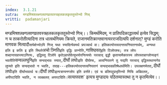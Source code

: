 ```yaml
---
index:  3.1.21
sutra:  मण्डमिश्रश्लक्ष्णलवणव्रतवस्त्रहलकलकृततूस्तेभ्यो णिच्
vritti:  padamanjari
---
```


मण्डमिश्रश्लक्ष्णलवणव्रतवस्त्रहलकलकृततूस्तेभ्यो णिच्।। किमर्थमिदम्, न प्रातिपदिकाद्धात्वर्थ इत्येव सिद्धम्; न च तत्करोतीत्यादिना तत्र धात्वर्थनियमः क्रियते, राजानमतिक्रान्तवानत्यरराजदित्यपि दर्शनात्? मुण्डं करोति माणवक मित्यादौ` सापेक्षेभ्योऽपि णिज् यथा स्यादित्येवमर्थ प्रपञ्चार्थ वा। हलिकल्योस्त्वदन्तत्वनिपातनार्थम्, अन्यथा हलि इ कलि इ इति स्थिते `अचो ञ्णिति` इति वृद्धिः प्राप्नोति, `णाविष्ठवत्` इति टिलोपश्च; तत्र लोपः शब्दान्तरप्राप्त्याऽनित्यः, वृद्धिस्तु टिलोपे कृतेऽप्राप्तेवैत्युभयोरनित्ययोः परत्वाद् वृद्धौ कृतायामैकारस्य लोपस्तन्नाग्लोप्यङ्गं भवतीति `सन्वल्लघुनि` इति सन्वद्भावः स्यात्, `दीर्घो लघोः` इति दीर्घश्च, अत्वनिपातने तु यद्यपि परत्वाद् वृद्धिस्तथाप्यगेव लुप्यते इति सन्वद्भावो न भवति, तदाह---हलिकल्योरदन्तत्वनिपातनं सन्वद्भावप्रतिषेधार्थमिति। उपलक्षणमेतत्, `दीर्घो लघोः` इति दीर्घाभावार्थ च। `दीर्घो लघोः` इत्यत्राप्यनग्लोप इति वर्त्तते। एवं च बलिपटुप्रभृतिभ्यो णिचि अबिवलत्, अपीपटदिति भवति, न त्वबबलत् अपपटदिति। `सत्यापपाश` इत्यत्र मुण्डादयः पठितव्यास्तथा तु न कृतमित्येव।।
